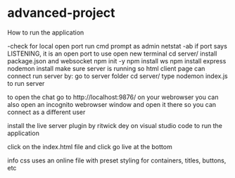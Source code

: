 # advanced-project


How to run the application

-check for local open port
    run cmd prompt as admin
    netstat -ab
    if port says LISTENING, it is an open port to use
open new terminal
    cd server/
            install package.json and websocket
            npm init -y
            npm install ws
            npm install express
            nodemon install
make sure server is running so html client page can connect
run server by:
 go to server folder
 cd server/
 type nodemon index.js to run server

to open the chat go to http://localhost:9876/ on your webrowser 
you can also open an incognito webrowser window and open it there so you can connect as a different user

install the live server plugin by ritwick dey on visual studio code to run the application

click on the index.html file and click go live at the bottom

info
    css uses an online file with preset styling for containers, titles, buttons, etc
